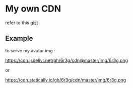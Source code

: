 # My own CDN

refer to this [gist](https://gist.github.com/jcubic/a8b8c979d200ffde13cc08505f7a6436) 

## Example

to serve my avatar img :

https://cdn.jsdelivr.net/gh/6r3g/cdn@master/img/6r3g.png

or

https://cdn.statically.io/gh/6r3g/cdn/master/img/6r3g.png


